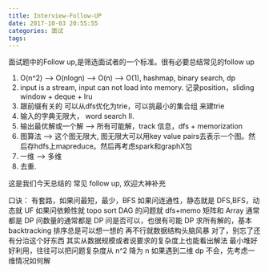 ```yaml
---
title: Interview-Follow-UP
date: 2017-10-03 20:55:55
categories: 面试
tags:
---
```


面试题中的Follow up,是筛选面试者的一个标准。很有必要总结常见的follow up


1. O(n^2) --> O(nlogn) --> O(n) --> O(1), hashmap, binary search, dp
2. input is a stream, input can not load into memory. 记录position，sliding window + deque + lru 
3. 跟前缀有关的 可以从dfs优化为trie，可以挑最小的集合组 来建trie
4. 输入的字典无限大， word search II.
5. 输出最优解或一个解 --> 所有可能解，track 信息，dfs + memorization 
6. 图算法 --> 这个图无限大, 图无限大可以用key value pairs去表示一个图。然后存hdfs上mapreduce。然后再考虑spark和graphX包
7. 一维 --> 多维
8. 去重.

这是我们今天总结的 常见 follow up, 欢迎大神补充

口诀：
有套路，如果问最短，最少，BFS
如果问连通性，静态就是 DFS,BFS，动态就 UF
如果问依赖性就 topo sort
DAG 的问题就 dfs+memo
矩阵和 Array 通常都是 DP
问数量的通常都是 DP
问是否可以，也很有可能 DP
求所有解的，基本 backtracking
排序总是可以想一想的
再不行就数据结构头脑风暴
对了，别忘了还有分治这个好东西
其实从数据规模或者说要求的复杂度上也能看出解法
最小堆好好利用，往往可以把问题复杂度从 n^2 降为 n
如果遇到二维 dp 不会，先考虑一维情况如何解
